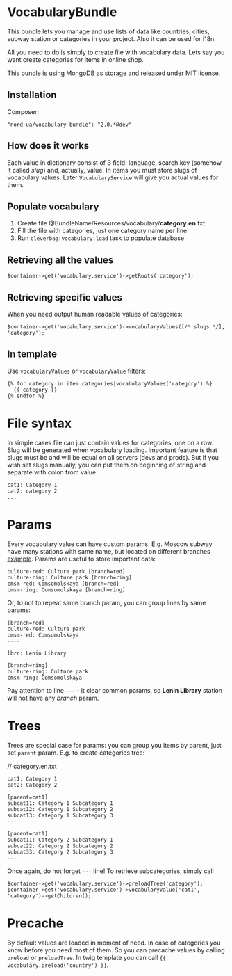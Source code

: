 VocabularyBundle
================

This bundle lets you manage and use lists of data like countries, cities,
subway station or categories in your project. Also it can be used for i18n.

All you need to do is simply to create file with vocabulary data. Lets say
you want create categories for items in online shop.

This bundle is using MongoDB as storage and released under MIT license.

Installation
------------
Composer:

    "nord-ua/vocabulary-bundle": "2.0.*@dev"

How does it works
-----------------
Each value in dictionary consist of 3 field: language, search key (somehow
it called *slug*) and, actually, value. In items you must store slugs of
vocabulary values. Later ````VocabularyService```` will give you actual values
for them.


Populate vocabulary
-------------------
1. Create file @BundleName/Resources/vocabulary/**category**.**en**.txt
1. Fill the file with categories, just one category name per line
1. Run ````cleverbag:vocabulary:load```` task to populate database

Retrieving all the values
-------------------------
    $container->get('vocabulary.service')->getRoots('category');

Retrieving specific values
---------------------
When you need output human readable values of categories:

    $container->get('vocabulary.service')->vocabularyValues([/* slugs */], 'category');

In template
-----------
Use ````vocabularyValues```` or ````vocabularyValue```` filters:

    {% for category in item.categories|vocabularyValues('category') %}
      {{ category }}
    {% endfor %}

File syntax
===========
In simple cases file can just contain values for categories, one on a row. Slug will be
generated when vocabulary loading. Important feature is that slugs must be and will be
equal on all servers (devs and prods). But if you wish set slugs manually, you can put
them on beginning of string and separate with colon from value:

    cat1: Category 1
    cat2: category 2
    ...

Params
======
Every vocabulary value can have custom params. E.g. Moscow subway have many stations with
same name, but located on different branches [example](http://metro.yandex.ru/moscow/).
Params are useful to store important data:

    culture-red: Culture park [branch=red]
    culture-ring: Culture park [branch=ring]
    cmsm-red: Comsomolskaya [branch=red]
    cmsm-ring: Comsomolskaya [branch=ring]

Or, to not to repeat same branch param, you can group lines by same params:

    [branch=red]
    culture-red: Culture park
    cmsm-red: Comsomolskaya
    ----

    lbrr: Lenin Library

    [branch=ring]
    culture-ring: Culture park
    cmsm-ring: Comsomolskaya

Pay attention to line ````---```` - it clear common params, so **Lenin Library** station
will not have any *branch* param.


Trees
=====
Trees are special case for params: you can group you items by parent, just set ````parent```` param.
E.g. to create categories tree:

// category.en.txt

    cat1: Category 1
    cat2: Category 2

    [parent=cat1]
    subcat11: Category 1 Subcategory 1
    subcat12: Category 1 Subcategory 2
    subcat13: Category 1 Subcategory 3
    ---

    [parent=cat1]
    subcat11: Category 2 Subcategory 1
    subcat22: Category 2 Subcategory 2
    subcat33: Category 2 Subcategory 3
    ---

Once again, do not forget ````---```` line!
To retrieve subcategories, simply call

    $container->get('vocabulary.service')->preloadTree('category');
    $container->get('vocabulary.service')->vocabularyValue('cat1', 'category')->getChildren();

Precache
========
By default values are loaded in moment of need. In case of categories you know before
you need most of them. So you can precache values by calling ````preload```` or ````preloadTree````.
In twig template you can call ````{{ vocabulary.preload('country') }}````.

